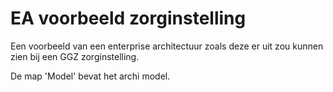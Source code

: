 # EA voorbeeld zorginstelling
 Een voorbeeld van een enterprise architectuur zoals deze er uit zou kunnen zien bij een GGZ zorginstelling.

 De map 'Model' bevat het archi model.
